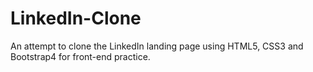 # LinkedIn-Clone
An attempt to clone the LinkedIn landing page using HTML5, CSS3 and Bootstrap4 for front-end practice.
